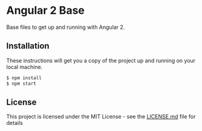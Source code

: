 # Angular 2 Base

Base files to get up and running with Angular 2.

## Installation

These instructions will get you a copy of the project up and running on your local machine.

```bash
$ npm install
$ npm start
```

## License

This project is licensed under the MIT License - see the [LICENSE.md](LICENSE.md) file for details